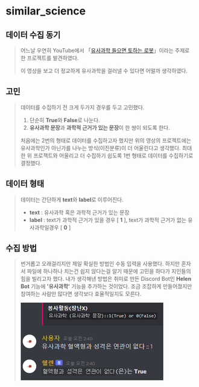 # similar_science

## 데이터 수집 동기
> 어느날 우연히 YouTube에서 「[유사과학 들으면 토하는 로봇](https://youtu.be/URaLCCtM1WQ)」이라는 주제로 한 프로젝트를 발견하였다.
> 
> 이 영상을 보고 더 정교하게 유사과학을 걸러낼 수 있다면 어떨까 생각하였다.

## 고민
> 데이터를 수집하기 전 크게 두가지 경우를 두고 고민했다.
> 1. 단순히 **True**와 **False**로 나눈다.
> 2. **유사과학 문장**과 **과학적 근거가 있는 문장**이 한 쌍이 되도록 한다.
> 
> 처음에는 2번의 형태로 데이터를 수집하고자 했지만 위의 영상의 프로젝트에는 유사과학인가 아닌가를 나누는 방식(이진분류)이 더 어울린다고 생각했다.
> 최대한 위 프로젝트와 어울리고 더 수집하기 쉽도록 1번 형태로 데이터를 수집하기로 결정했다.

## 데이터 형태
> 데이터는 간단하게 **text**와 **label**로 이루어진다.
> - **text** : 유사과학 혹은 과학적 근거가 있는 문장
> - **label** : text가 과학적 근거가 있을 경우 [ **1** ], text가 과학적 근거가 없는 유사과학일경우 [ **0** ]

## 수집 방법
> 번거롭고 오래걸리지만 제일 확실한 방법인 수동 입력을 사용했다.
> 하지만 혼자서 파일에 하나하나 치는건 쉽지 않다는걸 알기 때문에 고민을 하다가 지인들의 힘을 빌리고자 했다.
> 내가 생각해낸 방법은 취미로 만든 Discord Bot인 **Helen Bot** 기능에 **'유사과학'** 기능을 추가하는 것이었다.
> 조금 조잡하게 만들어졌지만 참여하는 사람만 많다면 생각보다 효율적일지도 모른다.
> 
> ![HelenBot 사용 화면](./images/HelenBot.png)